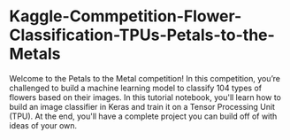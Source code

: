 # Kaggle-Commpetition-Flower-Classification-TPUs-Petals-to-the-Metals
Welcome to the Petals to the Metal competition! In this competition, you’re challenged to build a machine learning model to classify 104 types of flowers based on their images. In this tutorial notebook, you'll learn how to build an image classifier in Keras and train it on a Tensor Processing Unit (TPU). At the end, you'll have a complete project you can build off of with ideas of your own.
